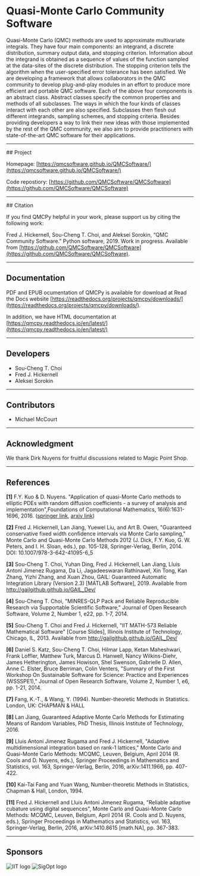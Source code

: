 
# Quasi-Monte Carlo Community Software

Quasi-Monte Carlo (QMC) methods are used to approximate multivariate integrals. They have four main components: an integrand, a discrete distribution, summary output data, and stopping criterion. Information about the integrand is obtained as a sequence of values of the function sampled at the data-sites of the discrete distribution. The stopping criterion tells the algorithm when the user-specified error tolerance has been satisfied. We are developing a framework that allows collaborators in the QMC community to develop plug-and-play modules in an effort to produce more efficient and portable QMC software. Each of the above four components is an abstract class. Abstract classes specify the common properties and methods of all subclasses. The ways in which the four kinds of classes interact with each other are also specified. Subclasses then flesh out different integrands, sampling schemes, and stopping criteria. Besides providing developers a way to link their new ideas with those implemented by the rest of the QMC community, we also aim to provide practitioners with state-of-the-art QMC software for their applications. 


<hr>
##  Project 

Homepage: [https://qmcsoftware.github.io/QMCSoftware/](https://qmcsoftware.github.io/QMCSoftware/) 

Code repostiory:  [https://github.com/QMCSoftware/QMCSoftware](https://github.com/QMCSoftware/QMCSoftware)

<hr>
## Citation

If you find QMCPy helpful in your work, please support us by citing the following work:

Fred J. Hickernell, Sou-Cheng T. Choi, and Aleksei Sorokin, “QMC  Community Software.” Python software, 2019. Work in progress. Available from [https://github.com/QMCSoftware/QMCSoftware](https://github.com/QMCSoftware/QMCSoftware).

<hr>

## Documentation 

PDF and EPUB ocumentation of QMCPy is available for download at  Read the Docs website
[https://readthedocs.org/projects/qmcpy/downloads/](https://readthedocs.org/projects/qmcpy/downloads/).

In addition, we have HTML documentation at [https://qmcpy.readthedocs.io/en/latest/](https://qmcpy.readthedocs.io/en/latest/)

<hr>

## Developers
 
- Sou-Cheng T. Choi
- Fred J. Hickernell
- Aleksei Sorokin

<hr>

## Contributors

- Michael McCourt

<hr>

## Acknowledgment 

We thank Dirk Nuyens for fruitful discussions related to Magic Point Shop.


<hr>

## References

<b>[1]</b> F.Y. Kuo & D. Nuyens. "Application of quasi-Monte Carlo methods to elliptic PDEs with random diffusion coefficients - a survey of analysis and implementation",Foundations of Computational Mathematics, 16(6):1631-1696, 2016. ([springer link](https://link.springer.com/article/10.1007/s10208-016-9329-5), [arxiv link](https://arxiv.org/abs/1606.06613))

<b>[2]</b> Fred J. Hickernell, Lan Jiang, Yuewei Liu, and Art B. Owen, "Guaranteed conservative fixed width confidence intervals via Monte Carlo sampling," Monte Carlo and Quasi-Monte Carlo Methods 2012 (J. Dick, F.Y. Kuo, G. W. Peters, and I. H. Sloan, eds.), pp. 105-128, Springer-Verlag, Berlin, 2014. DOI: 10.1007/978-3-642-41095-6_5

<b>[3]</b> Sou-Cheng T. Choi, Yuhan Ding, Fred J. Hickernell, Lan Jiang, Lluis Antoni Jimenez Rugama, Da Li, Jagadeeswaran Rathinavel, Xin Tong, Kan Zhang, Yizhi Zhang, and Xuan Zhou, GAIL: Guaranteed Automatic Integration Library (Version 2.3) [MATLAB Software], 2019. Available from http://gailgithub.github.io/GAIL_Dev/

<b>[4]</b> Sou-Cheng T. Choi, "MINRES-QLP Pack and Reliable Reproducible Research via Supportable Scientific Software," Journal of Open Research Software, Volume 2, Number 1, e22, pp. 1-7, 2014.

<b>[5]</b> Sou-Cheng T. Choi and Fred J. Hickernell, "IIT MATH-573 Reliable Mathematical Software" [Course Slides], Illinois Institute of Technology, Chicago, IL, 2013. Available from http://gailgithub.github.io/GAIL_Dev/

<b>[6]</b> Daniel S. Katz, Sou-Cheng T. Choi, Hilmar Lapp, Ketan Maheshwari, Frank Loffler, Matthew Turk, Marcus D. Hanwell, Nancy Wilkins-Diehr, James Hetherington, James Howison, Shel Swenson, Gabrielle D. Allen, Anne C. Elster, Bruce Berriman, Colin Venters, "Summary of the First Workshop On Sustainable Software for Science: Practice and Experiences (WSSSPE1)," Journal of Open Research Software, Volume 2, Number 1, e6, pp. 1-21, 2014.

<b>[7]</b> Fang, K.-T., & Wang, Y. (1994). Number-theoretic Methods in Statistics. London, UK: CHAPMAN & HALL

<b>[8]</b> Lan Jiang, Guaranteed Adaptive Monte Carlo Methods for Estimating Means of Random Variables, PhD Thesis, Illinois Institute of Technology, 2016.

<b>[9]</b> Lluis Antoni Jimenez Rugama and Fred J. Hickernell, "Adaptive multidimensional integration based on rank-1 lattices," Monte Carlo and Quasi-Monte Carlo  Methods: MCQMC, Leuven, Belgium, April 2014 (R. Cools and D. Nuyens, eds.), Springer Proceedings in Mathematics and Statistics, vol. 163, Springer-Verlag, Berlin, 2016, arXiv:1411.1966, pp. 407-422.

<b>[10]</b> Kai-Tai Fang and Yuan Wang, Number-theoretic Methods in Statistics, Chapman & Hall, London, 1994.

<b>[11]</b> Fred J. Hickernell and Lluis Antoni Jimenez Rugama, "Reliable adaptive cubature using digital sequences", Monte Carlo and Quasi-Monte Carlo Methods: MCQMC, Leuven, Belgium, April 2014 (R. Cools and D. Nuyens, eds.), Springer Proceedings in Mathematics and Statistics, vol. 163, Springer-Verlag, Berlin, 2016, arXiv:1410.8615 [math.NA], pp. 367-383.

<hr>

## Sponsors

<img src="https://github.com/QMCSoftware/QMCSoftware/blob/master/python_prototype/sphinx/logo/illinois-institute-of-technology-vector-logo.jpg" alt="IIT logo"/>
     
<img src="https://github.com/QMCSoftware/QMCSoftware/blob/master/python_prototype/sphinx/logo/SigOpt_Logo_Files/Horz/Blue/SigoOpt-Horz-Blue.jpg" alt="SigOpt logo"/>
